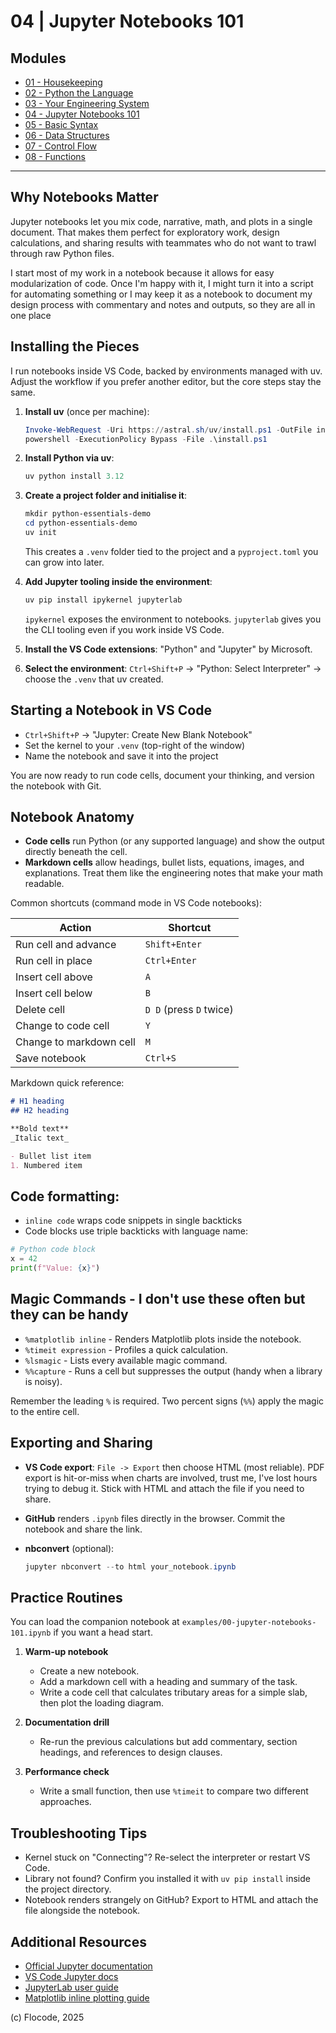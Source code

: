 # 04 | Jupyter Notebooks 101

## Modules

- [01 - Housekeeping](01-housekeeping.md)
- [02 - Python the Language](02-python-the-language.md)
- [03 - Your Engineering System](03-your-engineering-system.md)
- [04 - Jupyter Notebooks 101](04-jupyter-notebooks-101.md)
- [05 - Basic Syntax](05-basic-syntax.md)
- [06 - Data Structures](06-data-structures.md)
- [07 - Control Flow](07-control-flow.md)
- [08 - Functions](08-functions.md)

---

## Why Notebooks Matter

Jupyter notebooks let you mix code, narrative, math, and plots in a single document. That makes them perfect for exploratory work, design calculations, and sharing results with teammates who do not want to trawl through raw Python files.

I start most of my work in a notebook because it allows for easy modularization of code. Once I'm happy with it, I might turn it into a script for automating something or I may keep it as a notebook to document my design process with commentary and notes and outputs, so they are all in one place

## Installing the Pieces

I run notebooks inside VS Code, backed by environments managed with uv. Adjust the workflow if you prefer another editor, but the core steps stay the same.

1. **Install uv** (once per machine):

    ```powershell
    Invoke-WebRequest -Uri https://astral.sh/uv/install.ps1 -OutFile install.ps1
    powershell -ExecutionPolicy Bypass -File .\install.ps1
    ```

2. **Install Python via uv**:

    ```powershell
    uv python install 3.12
    ```

3. **Create a project folder and initialise it**:

    ```powershell
    mkdir python-essentials-demo
    cd python-essentials-demo
    uv init
    ```

    This creates a `.venv` folder tied to the project and a `pyproject.toml` you can grow into later.

4. **Add Jupyter tooling inside the environment**:

    ```powershell
    uv pip install ipykernel jupyterlab
    ```

    `ipykernel` exposes the environment to notebooks. `jupyterlab` gives you the CLI tooling even if you work inside VS Code.

5. **Install the VS Code extensions**: "Python" and "Jupyter" by Microsoft.

6. **Select the environment**: `Ctrl+Shift+P` -> "Python: Select Interpreter" -> choose the `.venv` that uv created.

## Starting a Notebook in VS Code

- `Ctrl+Shift+P` -> "Jupyter: Create New Blank Notebook"
- Set the kernel to your `.venv` (top-right of the window)
- Name the notebook and save it into the project

You are now ready to run code cells, document your thinking, and version the notebook with Git.

## Notebook Anatomy

- **Code cells** run Python (or any supported language) and show the output directly beneath the cell.
- **Markdown cells** allow headings, bullet lists, equations, images, and explanations. Treat them like the engineering notes that make your math readable.

Common shortcuts (command mode in VS Code notebooks):

| Action | Shortcut |
| --- | --- |
| Run cell and advance | `Shift+Enter` |
| Run cell in place | `Ctrl+Enter` |
| Insert cell above | `A` |
| Insert cell below | `B` |
| Delete cell | `D D` (press `D` twice) |
| Change to code cell | `Y` |
| Change to markdown cell | `M` |
| Save notebook | `Ctrl+S` |

Markdown quick reference:

```markdown
# H1 heading
## H2 heading

**Bold text**
_Italic text_

- Bullet list item
1. Numbered item
```

## Code formatting:
- `inline code` wraps code snippets in single backticks
- Code blocks use triple backticks with language name:

```python
# Python code block
x = 42
print(f"Value: {x}")
```

## Magic Commands - I don't use these often but they can be handy

- `%matplotlib inline` - Renders Matplotlib plots inside the notebook.
- `%timeit expression` - Profiles a quick calculation.
- `%lsmagic` - Lists every available magic command.
- `%%capture` - Runs a cell but suppresses the output (handy when a library is noisy).

Remember the leading `%` is required. Two percent signs (`%%`) apply the magic to the entire cell.

## Exporting and Sharing

- **VS Code export**: `File -> Export` then choose HTML (most reliable). PDF export is hit-or-miss when charts are involved, trust me, I've lost hours trying to debug it. Stick with HTML and attach the file if you need to share.
- **GitHub** renders `.ipynb` files directly in the browser. Commit the notebook and share the link.
- **nbconvert** (optional):

    ```powershell
    jupyter nbconvert --to html your_notebook.ipynb
    ```

## Practice Routines

You can load the companion notebook at `examples/00-jupyter-notebooks-101.ipynb` if you want a head start.

1. **Warm-up notebook**
    - Create a new notebook.
    - Add a markdown cell with a heading and summary of the task.
    - Write a code cell that calculates tributary areas for a simple slab, then plot the loading diagram.

2. **Documentation drill**
    - Re-run the previous calculations but add commentary, section headings, and references to design clauses.

3. **Performance check**
    - Write a small function, then use `%timeit` to compare two different approaches.

## Troubleshooting Tips

- Kernel stuck on "Connecting"? Re-select the interpreter or restart VS Code.
- Library not found? Confirm you installed it with `uv pip install` inside the project directory.
- Notebook renders strangely on GitHub? Export to HTML and attach the file alongside the notebook.

## Additional Resources

- [Official Jupyter documentation](https://jupyter.org/documentation)
- [VS Code Jupyter docs](https://code.visualstudio.com/docs/datascience/jupyter-notebooks)
- [JupyterLab user guide](https://jupyterlab.readthedocs.io/en/stable/)
- [Matplotlib inline plotting guide](https://matplotlib.org/stable/users/explain/quick_start.html)

(c) Flocode, 2025
